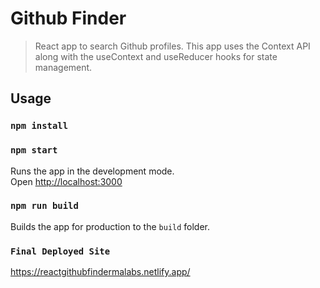 # Github Finder

> React app to search Github profiles. This app uses the Context API along with the useContext and useReducer hooks for state management.

## Usage

### `npm install`

### `npm start`

Runs the app in the development mode.<br>
Open [http://localhost:3000](http://localhost:3000)

### `npm run build`

Builds the app for production to the `build` folder.<br>

### `Final Deployed Site`

https://reactgithubfindermalabs.netlify.app/

